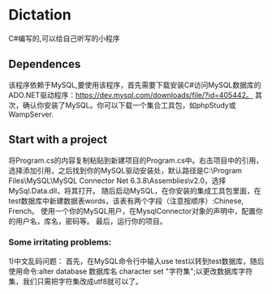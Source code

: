 # Dictation
C#编写的,可以给自己听写的小程序
## Dependences
该程序依赖于MySQL,要使用该程序，首先需要下载安装C#访问MySQL数据库的ADO.NET驱动程序：https://dev.mysql.com/downloads/file/?id=405442。
其次，确认你安装了MySQL。你可以下载一个集合工具包，如phpStudy或WampServer.
## Start with a project
将Program.cs的内容复制粘贴到新建项目的Program.cs中。右击项目中的引用，选择添加引用，之后找到你的MySQL驱动安装处，默认路径是C:\Program Files\MySQL\MySQL Connector Net 6.3.8\Assemblies\v2.0，选择MySql.Data.dll，将其打开。
随后启动MySQL，在你安装的集成工具包里面，在test数据库中新建数据表words，该表有两个字段（注意按顺序）:Chinese, French。
使用一个你的MySQL用户，在MysqlConnector对象的声明中，配置你的用户名，库名，密码等。
最后，运行你的项目。
### Some irritating problems:
1)中文乱码问题：
首先，在MySQL命令行中输入use test以转到test数据库，随后使用命令:alter database 数据库名 character set "字符集";以更改数据库字符集，我们只需把字符集改成utf8就可以了。
